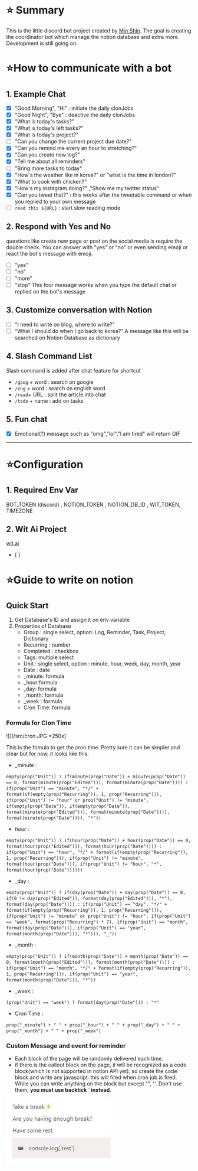 # ⭐ Summary
This is the little discord bot project created by [Min Shin](instagram.com/happping_min).
The goal is creating the coordinator bot which manage the notion database and extra more. Development is still going on. 

# ⭐How to communicate with a bot

## 1. Example Chat
- [x] "Good Morning", "Hi" : initiate the daily clonJobs
- [x] "Good Night", "Bye" : deactive the daily clonJobs
- [x] "What is today's tasks?"
- [x] "What is today's left tasks?"
- [x] "What is today's project?"
- [ ] "Can you change the current project due date?"
- [x] "Can you remind me every an hour to stretching?"
- [x] "Can you create new log?"
- [x] "Tell me about all reminders"
- [ ] "Bring more tasks to today"
- [x] "How's the weather like in korea?" or "what is the time in london?"
- [x] "What to cook with chicken?"
- [x] "How's my instagram doing?" ,"Show me my twitter status"
- [x] "Can you tweet that?" : this works after the tweetable command or when you replied to your own message
- [ ] `read this ${URL}` : start slow reading mode

## 2. Respond with Yes and No
questions like create new page or post on the social media is require the double check. You can answer with "yes" or "no" or even sending emoji or react the bot's message with emoji.
- [ ] "yes"
- [ ] "no"
- [ ] "more"
- [ ] "stop"
This four message works when you type the default chat or replied on the bot's message

## 3. Customize conversation with Notion
- [ ] "I need to write on blog, where to write?"
- [ ] "What I should do when I go back to korea?"
A message like this will be searched on Notion Database as dictionary

## 4. Slash Command List
Slash command is added after chat feature for shortcut
- `/goog` + word : search on google
- `/eng` + word : search on english word
- `/read`+ URL  : split the article into chat
- `/todo` + name : add on tasks

## 5. Fun chat
- [x] Emotional(?) message such as "omg","lol","I am tired" will return GIF

----
# ⭐Configuration

## 1. Required Env Var
BOT_TOKEN (discord) , NOTION_TOKEN , NOTION_DB_ID , WIT_TOKEN, TIMEZONE 

## 2. Wit Ai Project
[wit.ai](wit.ai)
- [ ]

# ⭐Guide to write on notion

## Quick Start
1. Get Database's ID and assign it on env variable
2. Properties of Database
    - Group : single select, option: Log, Reminder, Task, Project, Dictionary
    - Recurring : number
    - Completed : checkbox
    - Tags: multiple select
    - Unit : single select, option : minute, hour, week, day, month, year
    - Date : date
    - _minute: formula
    - _hour:formula
    - _day: formula
    - _month: formula
    - _week : formula
    - Cron Time: formula

### Formula for Clon Time
![](/src/cron.JPG =250x)

This is the fomula to get the cron time.
Pretty sure it can be simpler and clear but for now, it looks like this. 

- _minute : 
```
empty(prop("Unit")) ? if(minute(prop("Date")) + minute(prop("Date")) == 0, format(minute(prop("Edited"))), format(minute(prop("Date")))) : if(prop("Unit") == "minute", "*/" + format(if(empty(prop("Recurring")), 1, prop("Recurring"))), if(prop("Unit") != "hour" or prop("Unit") != "minute", if(empty(prop("Date")), if(empty(prop("Date")), format(minute(prop("Edited"))), format(minute(prop("Date")))), format(minute(prop("Date")))), "*"))
```


- _hour_ : 
```
empty(prop("Unit")) ? if(hour(prop("Date")) + hour(prop("Date")) == 0, format(hour(prop("Edited"))), format(hour(prop("Date")))) : if(prop("Unit") == "hour", "*/" + format(if(empty(prop("Recurring")), 1, prop("Recurring"))), if(prop("Unit") != "minute", format(hour(prop("Date"))), if(prop("Unit") != "hour", "*", format(hour(prop("Date"))))))
```


- _day : 
```
empty(prop("Unit")) ? if(day(prop("Date")) + day(prop("Date")) == 0, if(0 != day(prop("Edited")), format(day(prop("Edited"))), "*"), format(day(prop("Date")))) : if(prop("Unit") == "day", "*/" + format(if(empty(prop("Recurring")), 1, prop("Recurring"))), if(prop("Unit") != "minute" or prop("Unit") != "hour", if(prop("Unit") == "week", format(prop("Recurring") * 7), if(prop("Unit") == "month", format(day(prop("Date"))), if(prop("Unit") == "year", format(month(prop("Date"))), "*"))), "_"))
```
- _month :
```
empty(prop("Unit")) ? if(month(prop("Date")) + month(prop("Date")) == 0, format(month(prop("Edited"))), format(month(prop("Date")))) : if(prop("Unit") == "month", "*/" + format(if(empty(prop("Recurring")), 1, prop("Recurring"))), if(prop("Unit") == "year", format(month(prop("Date"))), "*"))
```


- _week :
```
(prop("Unit") == "week") ? format(day(prop("Date"))) : "*"
```


- Cron Time : 
```
prop("_minute") + " " + prop("_hour") + " " + prop("_day") + " " + prop("_month") + " " + prop("_week")
```


### Custom Message and event for reminder
- Each block of the page will be randomly delivered each time.
- if there is the callout block on the page, it will be recognized as a code block(which is not supported in notion API yet). so create the code block and write any javascript. this will fired when cron job is fired. While you can write anything on the block but except "", ''. Don't use them, **you must use backtick ` instead**.

![](/src/callout.JPG)
